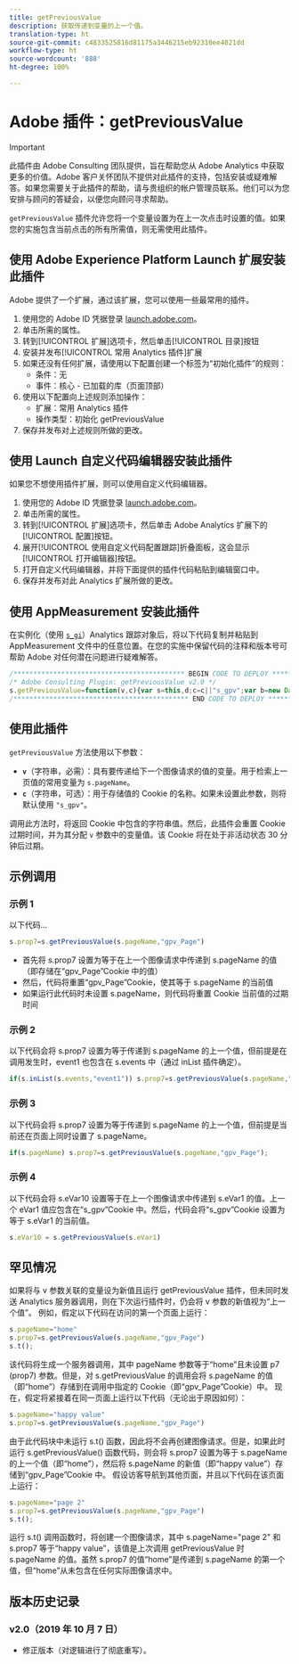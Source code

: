 ```yaml
---
title: getPreviousValue
description: 获取传递到变量的上一个值。
translation-type: ht
source-git-commit: c4833525816d81175a3446215eb92310ee4021dd
workflow-type: ht
source-wordcount: '888'
ht-degree: 100%

---
```



# Adobe 插件：getPreviousValue

>[!IMPORTANT]
>
>此插件由 Adobe Consulting 团队提供，旨在帮助您从 Adobe Analytics 中获取更多的价值。Adobe 客户关怀团队不提供对此插件的支持，包括安装或疑难解答。如果您需要关于此插件的帮助，请与贵组织的帐户管理员联系。他们可以为您安排与顾问的答疑会，以便您向顾问寻求帮助。

`getPreviousValue` 插件允许您将一个变量设置为在上一次点击时设置的值。如果您的实施包含当前点击的所有所需值，则无需使用此插件。

## 使用 Adobe Experience Platform Launch 扩展安装此插件

Adobe 提供了一个扩展，通过该扩展，您可以使用一些最常用的插件。

1. 使用您的 Adobe ID 凭据登录 [launch.adobe.com](https://launch.adobe.com)。
1. 单击所需的属性。
1. 转到[!UICONTROL 扩展]选项卡，然后单击[!UICONTROL 目录]按钮
1. 安装并发布[!UICONTROL 常用 Analytics 插件]扩展
1. 如果还没有任何扩展，请使用以下配置创建一个标签为“初始化插件”的规则：
   * 条件：无
   * 事件：核心 - 已加载的库（页面顶部）
1. 使用以下配置向上述规则添加操作：
   * 扩展：常用 Analytics 插件
   * 操作类型：初始化 getPreviousValue
1. 保存并发布对上述规则所做的更改。

## 使用 Launch 自定义代码编辑器安装此插件

如果您不想使用插件扩展，则可以使用自定义代码编辑器。

1. 使用您的 Adobe ID 凭据登录 [launch.adobe.com](https://launch.adobe.com)。
1. 单击所需的属性。
1. 转到[!UICONTROL 扩展]选项卡，然后单击 Adobe Analytics 扩展下的[!UICONTROL 配置]按钮。
1. 展开[!UICONTROL 使用自定义代码配置跟踪]折叠面板，这会显示[!UICONTROL 打开编辑器]按钮。
1. 打开自定义代码编辑器，并将下面提供的插件代码粘贴到编辑窗口中。
1. 保存并发布对此 Analytics 扩展所做的更改。

## 使用 AppMeasurement 安装此插件

在实例化（使用 [`s_gi`](../functions/s-gi.md)）Analytics 跟踪对象后，将以下代码复制并粘贴到 AppMeasurement 文件中的任意位置。在您的实施中保留代码的注释和版本号可帮助 Adobe 对任何潜在问题进行疑难解答。

```js
/******************************************* BEGIN CODE TO DEPLOY *******************************************/
/* Adobe Consulting Plugin: getPreviousValue v2.0 */
s.getPreviousValue=function(v,c){var s=this,d;c=c||"s_gpv";var b=new Date;b.setTime(b.getTime()+18E5);s.c_r(c)&&(d=s.c_r(c)); v?s.c_w(c,v,b):s.c_w(c,d,b);return d};
/******************************************** END CODE TO DEPLOY ********************************************/
```

## 使用此插件

`getPreviousValue` 方法使用以下参数：

* **`v`**（字符串，必需）：具有要传递给下一个图像请求的值的变量。用于检索上一页值的常用变量为 `s.pageName`。
* **`c`**（字符串，可选）：用于存储值的 Cookie 的名称。如果未设置此参数，则将默认使用 `"s_gpv"`。

调用此方法时，将返回 Cookie 中包含的字符串值。然后，此插件会重置 Cookie 过期时间，并为其分配 `v` 参数中的变量值。该 Cookie 将在处于非活动状态 30 分钟后过期。

## 示例调用

### 示例 1

以下代码...

```js
s.prop7=s.getPreviousValue(s.pageName,"gpv_Page")
```

* 首先将 s.prop7 设置为等于在上一个图像请求中传递到 s.pageName 的值（即存储在“gpv_Page”Cookie 中的值）
* 然后，代码将重置“gpv_Page”Cookie，使其等于 s.pageName 的当前值
* 如果运行此代码时未设置 s.pageName，则代码将重置 Cookie 当前值的过期时间

### 示例 2

以下代码会将 s.prop7 设置为等于传递到 s.pageName 的上一个值，但前提是在调用发生时，event1 也包含在 s.events 中（通过 inList 插件确定）。

```js
if(s.inList(s.events,"event1")) s.prop7=s.getPreviousValue(s.pageName,"gpv_Page");
```

### 示例 3

以下代码会将 s.prop7 设置为等于传递到 s.pageName 的上一个值，但前提是当前还在页面上同时设置了 s.pageName。

```js
if(s.pageName) s.prop7=s.getPreviousValue(s.pageName,"gpv_Page");
```

### 示例 4

以下代码会将 s.eVar10 设置等于在上一个图像请求中传递到 s.eVar1 的值。上一个 eVar1 值应包含在“s_gpv”Cookie 中。然后，代码会将“s_gpv”Cookie 设置为等于 s.eVar1 的当前值。

```js
s.eVar10 = s.getPreviousValue(s.eVar1)
```

## 罕见情况

如果将与 v 参数关联的变量设为新值且运行 getPreviousValue 插件，但未同时发送 Analytics 服务器调用，则在下次运行插件时，仍会将 v 参数的新值视为“上一个值”。
例如，假定以下代码在访问的第一个页面上运行：

```js
s.pageName="home"
s.prop7=s.getPreviousValue(s.pageName,"gpv_Page")
s.t();
```

该代码将生成一个服务器调用，其中 pageName 参数等于“home”且未设置 p7 (prop7) 参数。但是，对 s.getPreviousValue 的调用会将 s.pageName 的值（即“home”）存储到在调用中指定的 Cookie（即“gpv_Page”Cookie）中。
现在，假定将紧接着在同一页面上运行以下代码（无论出于原因如何）：

```js
s.pageName="happy value"
s.prop7=s.getPreviousValue(s.pageName,"gpv_Page")
```

由于此代码块中未运行 s.t() 函数，因此将不会再创建图像请求。但是，如果此时运行 s.getPreviousValue() 函数代码，则会将 s.prop7 设置为等于 s.pageName 的上一个值（即“home”），然后将 s.pageName 的新值（即“happy value”）存储到“gpv_Page”Cookie 中。
假设访客导航到其他页面，并且以下代码在该页面上运行：

```js
s.pageName="page 2"
s.prop7=s.getPreviousValue(s.pageName,"gpv_Page")
s.t();
```

运行 s.t() 调用函数时，将创建一个图像请求，其中 s.pageName=&quot;page 2&quot; 和 s.prop7 等于“happy value”，该值是上次调用 getPreviousValue 时 s.pageName 的值。虽然 s.prop7 的值“home”是传递到 s.pageName 的第一个值，但“home”从未包含在任何实际图像请求中。

## 版本历史记录

### v2.0（2019 年 10 月 7 日）

* 修正版本（对逻辑进行了彻底重写）。
